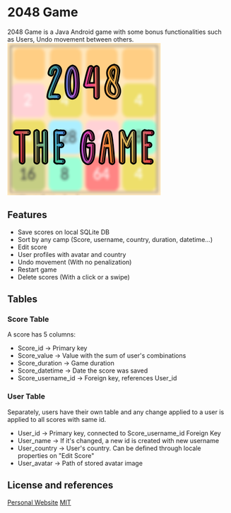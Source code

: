  # 2048 Game
 2048 Game is a Java Android game with some bonus functionalities such as Users, Undo movement
 between others.
![](app/src/main/res/drawable/gamelogoa4.png)

## Features
- Save scores on local SQLite DB
- Sort by any camp (Score, username, country, duration, datetime...)
- Edit score
- User profiles with avatar and country
- Undo movement (With no penalization)
- Restart game
- Delete scores (With a click or a swipe)

 ## Tables
 ### Score Table
 A score has 5 columns:
 - Score_id -> Primary key
 - Score_value -> Value with the sum of user's combinations
 - Score_duration -> Game duration
 - Score_datetime -> Date the score was saved
 - Score_username_id -> Foreign key, references User_id

 ### User Table
 Separately, users have their own table and any change applied to a user is applied to all scores
 with same id.
 - User_id -> Primary key, connected to Score_username_id Foreign Key
 - User_name -> If it's changed, a new id is created with new username
 - User_country -> User's country. Can be defined through locale properties on "Edit Score"
 - User_avatar -> Path of stored avatar image


 ## License and references
 [Personal Website](https://www.codebinars.com)
 [MIT](https://choosealicense.com/licenses/mit/)